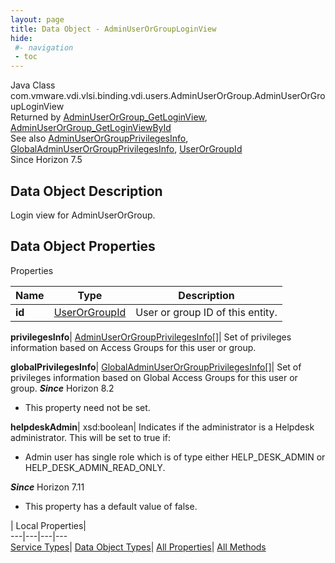 ```yaml
---
layout: page
title: Data Object - AdminUserOrGroupLoginView
hide:
 #- navigation
 - toc
---
```






Java Class
    com.vmware.vdi.vlsi.binding.vdi.users.AdminUserOrGroup.AdminUserOrGroupLoginView  
Returned by
     [AdminUserOrGroup_GetLoginView](vdi.users.AdminUserOrGroup.md#getLoginView), [AdminUserOrGroup_GetLoginViewById](vdi.users.AdminUserOrGroup.md#getLoginViewById)  
See also
     [AdminUserOrGroupPrivilegesInfo](vdi.users.AdminUserOrGroup.AdminUserOrGroupPrivilegesInfo.md), [GlobalAdminUserOrGroupPrivilegesInfo](vdi.users.AdminUserOrGroup.GlobalAdminUserOrGroupPrivilegesInfo.md), [UserOrGroupId](vdi.entity.UserOrGroupId.md)  
Since 
    Horizon 7.5

## Data Object Description 

Login view for AdminUserOrGroup. 

## Data Object Properties

Properties

Name |  Type |  Description   
---|---|---  
**id**| [UserOrGroupId](vdi.entity.UserOrGroupId.md)|  User or group ID of this entity.   
  
**privilegesInfo**| [AdminUserOrGroupPrivilegesInfo[]](vdi.users.AdminUserOrGroup.AdminUserOrGroupPrivilegesInfo.md)|  Set of privileges information based on Access Groups for this user or group.   
  
**globalPrivilegesInfo**| [GlobalAdminUserOrGroupPrivilegesInfo[]](vdi.users.AdminUserOrGroup.GlobalAdminUserOrGroupPrivilegesInfo.md)|  Set of privileges information based on Global Access Groups for this user or group.  **_Since_** Horizon 8.2  


 * This property need not be set.

  
**helpdeskAdmin**|  xsd:boolean|  Indicates if the administrator is a Helpdesk administrator. This will be set to true if: 

  * Admin user has single role which is of type either HELP_DESK_ADMIN or HELP_DESK_ADMIN_READ_ONLY.

**_Since_** Horizon 7.11  


  * This property has a default value of false.

  
  
  
 | Local Properties|   
---|---|---|---  
[Service Types](index-mo_types.md)| [Data Object Types](index-do_types.md)| [All Properties](index-properties.md)| [All Methods](index-methods.md)  
  
  

